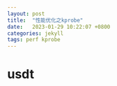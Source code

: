 ```yaml
---
layout: post
title:  "性能优化之kprobe"
date:   2023-01-29 10:22:07 +0800
categories: jekyll
tags: perf kprobe
---
```


# usdt